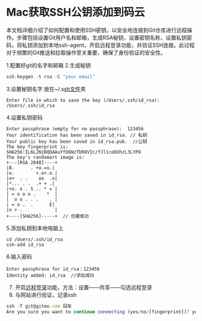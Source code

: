 # Mac获取SSH公钥添加到码云

本文档详细介绍了如何配置和使用SSH密钥，以安全地连接到Git仓库进行远程操作。步骤包括设置Git用户名和邮箱，生成RSA秘钥，设置密钥名称，设置私钥密码，将私钥添加到本地ssh-agent，开启远程登录功能，并验证SSH连接。此过程对于频繁的Git推送和拉取操作至关重要，确保了身份验证的安全性。

1.配置好git的名字和邮箱
2.生成秘钥

```csharp
ssh-keygen -t rsa -C "your email"
```

3.设置秘钥名字 放在~/.s[sh文件](https://so.csdn.net/so/search?q=sh文件&spm=1001.2101.3001.7020)夹

```cobol
Enter file in which to save the key (/Users/.ssh/id_rsa): /Users/.ssh/id_rsa 
```

4.设置私钥密码

```cobol
Enter passphrase (empty for no passphrase):  123456 
Your identification has been saved in id_rsa. // 私钥
Your public key has been saved in id_rsa.pub.  //公钥
The key fingerprint is:
SHA256:IL6L2NjBQDAAuYfD6NzTbR8VIc/fJl1coDUhzL3LYP8 
The key's randomart image is:
+---[RSA 2048]----+
|B.      . +o.=o.|
|o.        +.o+.o.|
|o+  . .    oo  .o|
|*... . .  .+ + .|
|+o. o . S .. * = |
| = o o o .    *  |
|  o o . . .    . |
| = o .  .      E|
|o + .            |   
+----[SHA256]-----+  // 创建成功
```

5.添加私钥到本地电脑上

```cobol
cd /Users/.ssh/id_rsa 
ssh-add id_rsa
```

6.输入密码

```cobol
Enter passphrase for id_rsa：123456 
Identity added: id_rsa  //添加成功
```

7. 开启[远程登录](https://so.csdn.net/so/search?q=远程登录&spm=1001.2101.3001.7020)功能，方法：设置——共享——勾选远程登录
8. 与网站进行验证，记录ssh

```typescript
ssh -T git@gitee.com 回车
Are you sure you want to continue connecting (yes/no/[fingerprint])? yes  
```